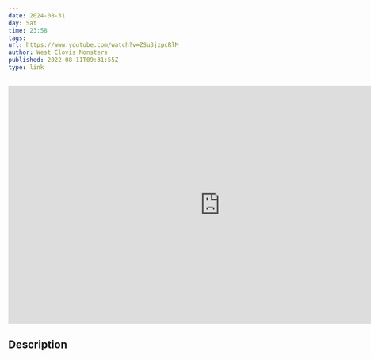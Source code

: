 ```yaml
---
date: 2024-08-31
day: Sat
time: 23:58
tags:
url: https://www.youtube.com/watch?v=ZSu3jzpcRlM
author: West Clovis Monsters
published: 2022-08-11T09:31:55Z
type: link
---
```


<iframe width="854" height="480" src="https://www.youtube.com/embed/ZSu3jzpcRlM" frameborder="0" allowfullscreen></iframe>

## Description
